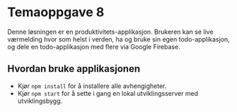 # Temaoppgave 8

Denne løsningen er en produktivitets-applikasjon. Brukeren kan se live værmelding hvor som helst i verden, ha og bruke sin egen todo-applikasjon, og dele en todo-applikasjon med flere via Google Firebase.

## Hvordan bruke applikasjonen
+ Kjør `npm install` for å installere alle avhengigheter.
+ Kjør `npm start` for å sette i gang en lokal utviklingsserver med utviklingsbygg.
